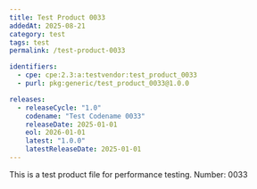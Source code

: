 ```yaml
---
title: Test Product 0033
addedAt: 2025-08-21
category: test
tags: test
permalink: /test-product-0033

identifiers:
  - cpe: cpe:2.3:a:testvendor:test_product_0033
  - purl: pkg:generic/test_product_0033@1.0.0

releases:
  - releaseCycle: "1.0"
    codename: "Test Codename 0033"
    releaseDate: 2025-01-01
    eol: 2026-01-01
    latest: "1.0.0"
    latestReleaseDate: 2025-01-01
---
```


This is a test product file for performance testing. Number: 0033

